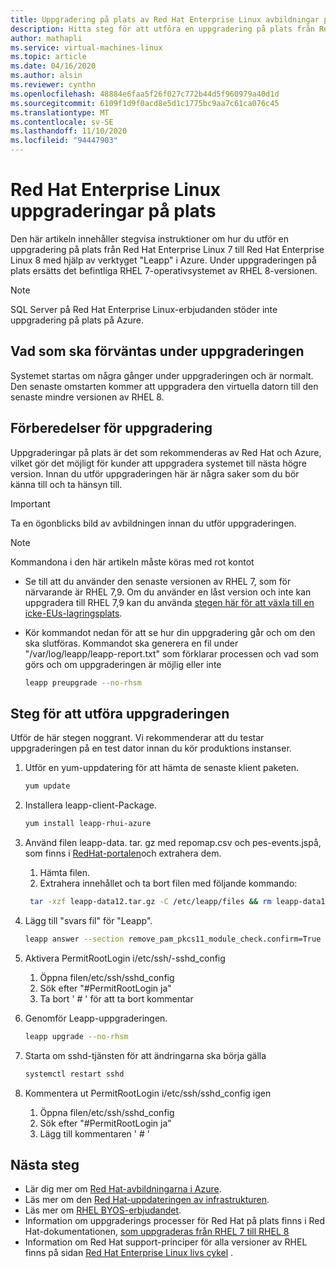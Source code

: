 ```yaml
---
title: Uppgradering på plats av Red Hat Enterprise Linux avbildningar på Azure
description: Hitta steg för att utföra en uppgradering på plats från Red Hat Enterprise 7. x-bilder till senaste 8. x-version
author: mathapli
ms.service: virtual-machines-linux
ms.topic: article
ms.date: 04/16/2020
ms.author: alsin
ms.reviewer: cynthn
ms.openlocfilehash: 48884e6faa5f26f027c772b44d5f960979a40d1d
ms.sourcegitcommit: 6109f1d9f0acd8e5d1c1775bc9aa7c61ca076c45
ms.translationtype: MT
ms.contentlocale: sv-SE
ms.lasthandoff: 11/10/2020
ms.locfileid: "94447903"
---
```

# <a name="red-hat-enterprise-linux-in-place-upgrades"></a>Red Hat Enterprise Linux uppgraderingar på plats

Den här artikeln innehåller stegvisa instruktioner om hur du utför en uppgradering på plats från Red Hat Enterprise Linux 7 till Red Hat Enterprise Linux 8 med hjälp av verktyget "Leapp" i Azure. Under uppgraderingen på plats ersätts det befintliga RHEL 7-operativsystemet av RHEL 8-versionen.

>[!Note] 
> SQL Server på Red Hat Enterprise Linux-erbjudanden stöder inte uppgradering på plats på Azure.

## <a name="what-to-expect-during-the-upgrade"></a>Vad som ska förväntas under uppgraderingen
Systemet startas om några gånger under uppgraderingen och är normalt. Den senaste omstarten kommer att uppgradera den virtuella datorn till den senaste mindre versionen av RHEL 8.

## <a name="preparations-for-the-upgrade"></a>Förberedelser för uppgradering
Uppgraderingar på plats är det som rekommenderas av Red Hat och Azure, vilket gör det möjligt för kunder att uppgradera systemet till nästa högre version. Innan du utför uppgraderingen här är några saker som du bör känna till och ta hänsyn till. 

>[!Important] 
> Ta en ögonblicks bild av avbildningen innan du utför uppgraderingen.

>[!NOTE]
> Kommandona i den här artikeln måste köras med rot kontot

* Se till att du använder den senaste versionen av RHEL 7, som för närvarande är RHEL 7,9. Om du använder en låst version och inte kan uppgradera till RHEL 7,9 kan du använda [stegen här för att växla till en icke-EUs-lagringsplats](https://docs.microsoft.com/azure/virtual-machines/workloads/redhat/redhat-rhui#switch-a-rhel-7x-vm-back-to-non-eus-remove-a-version-lock).

* Kör kommandot nedan för att se hur din uppgradering går och om den ska slutföras. Kommandot ska generera en fil under "/var/log/leapp/leapp-report.txt" som förklarar processen och vad som görs och om uppgraderingen är möjlig eller inte
    ```bash
    leapp preupgrade --no-rhsm
    ```

## <a name="steps-for-performing-the-upgrade"></a>Steg för att utföra uppgraderingen

Utför de här stegen noggrant. Vi rekommenderar att du testar uppgraderingen på en test dator innan du kör produktions instanser.

1. Utför en yum-uppdatering för att hämta de senaste klient paketen.
    ```bash
    yum update
    ```

1. Installera leapp-client-Package.
    ```bash
    yum install leapp-rhui-azure
    ```
    
1. Använd filen leapp-data. tar. gz med repomap.csv och pes-events.jspå, som finns i [RedHat-portalen](https://access.redhat.com/articles/3664871)och extrahera dem. 
    1. Hämta filen.
    1. Extrahera innehållet och ta bort filen med följande kommando:
    ```bash
     tar -xzf leapp-data12.tar.gz -C /etc/leapp/files && rm leapp-data12.tar.gz
    ```
    


1. Lägg till "svars fil" för "Leapp".
    ```bash
    leapp answer --section remove_pam_pkcs11_module_check.confirm=True --add
    ```
    
1. Aktivera PermitRootLogin i/etc/ssh/-sshd_config
    1. Öppna filen/etc/ssh/sshd_config
    1. Sök efter "#PermitRootLogin ja"
    1. Ta bort ' # ' för att ta bort kommentar



1. Genomför Leapp-uppgraderingen.
    ```bash
    leapp upgrade --no-rhsm
    ```
1. Starta om sshd-tjänsten för att ändringarna ska börja gälla
    ```bash
    systemctl restart sshd
    ```
1. Kommentera ut PermitRootLogin i/etc/ssh/sshd_config igen
    1. Öppna filen/etc/ssh/sshd_config
    1. Sök efter "#PermitRootLogin ja"
    1. Lägg till kommentaren ' # '

## <a name="next-steps"></a>Nästa steg
* Lär dig mer om [Red Hat-avbildningarna i Azure](./redhat-images.md).
* Läs mer om den [Red Hat-uppdateringen av infrastrukturen](./redhat-rhui.md).
* Läs mer om [RHEL BYOS-erbjudandet](./byos.md).
* Information om uppgraderings processer för Red Hat på plats finns i Red Hat-dokumentationen, [som uppgraderas från RHEL 7 till RHEL 8](https://access.redhat.com/documentation/en-us/red_hat_enterprise_linux/8/html-single/upgrading_from_rhel_7_to_rhel_8/index)
* Information om Red Hat support-principer för alla versioner av RHEL finns på sidan [Red Hat Enterprise Linux livs cykel](https://access.redhat.com/support/policy/updates/errata) .